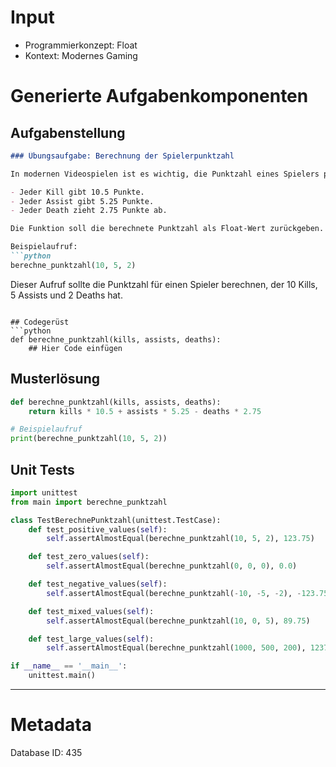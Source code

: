 # Input
- Programmierkonzept: Float
- Kontext: Modernes Gaming

# Generierte Aufgabenkomponenten
## Aufgabenstellung
```markdown
### Übungsaufgabe: Berechnung der Spielerpunktzahl

In modernen Videospielen ist es wichtig, die Punktzahl eines Spielers präzise zu berechnen, insbesondere wenn es um Highscores geht. Schreibe eine Funktion namens `berechne_punktzahl(kills, assists, deaths)`, die die Punktzahl eines Spielers basierend auf den folgenden Kriterien berechnet:

- Jeder Kill gibt 10.5 Punkte.
- Jeder Assist gibt 5.25 Punkte.
- Jeder Death zieht 2.75 Punkte ab.

Die Funktion soll die berechnete Punktzahl als Float-Wert zurückgeben.

Beispielaufruf:
```python
berechne_punktzahl(10, 5, 2)
```
Dieser Aufruf sollte die Punktzahl für einen Spieler berechnen, der 10 Kills, 5 Assists und 2 Deaths hat.
```

## Codegerüst
```python
def berechne_punktzahl(kills, assists, deaths):
    ## Hier Code einfügen
```

## Musterlösung
```python
def berechne_punktzahl(kills, assists, deaths):
    return kills * 10.5 + assists * 5.25 - deaths * 2.75

# Beispielaufruf
print(berechne_punktzahl(10, 5, 2))
```

## Unit Tests
```python
import unittest
from main import berechne_punktzahl

class TestBerechnePunktzahl(unittest.TestCase):
    def test_positive_values(self):
        self.assertAlmostEqual(berechne_punktzahl(10, 5, 2), 123.75)

    def test_zero_values(self):
        self.assertAlmostEqual(berechne_punktzahl(0, 0, 0), 0.0)

    def test_negative_values(self):
        self.assertAlmostEqual(berechne_punktzahl(-10, -5, -2), -123.75)

    def test_mixed_values(self):
        self.assertAlmostEqual(berechne_punktzahl(10, 0, 5), 89.75)

    def test_large_values(self):
        self.assertAlmostEqual(berechne_punktzahl(1000, 500, 200), 12375.0)

if __name__ == '__main__':
    unittest.main()
```
___
# Metadata
Database ID: 435
